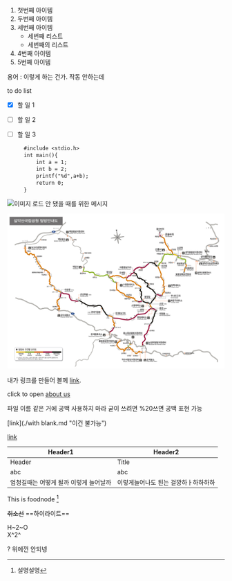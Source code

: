 1. 첫번째 아이템
2. 두번째 아이템
3. 세번째 아이템
   * 세번째 리스트
   * 세번째의 리스트
4. 4번째 아이템
5. 5번째 아이템 

용어
: 이렇게 하는 건가. 작동 안하는데

to do list
- [X] 할 일 1
- [ ] 할 일 2
- [ ] 할 일 3


        #include <stdio.h>
        int main(){
            int a = 1;
            int b = 2;
            printf("%d",a+b);
            return 0;
        }


![이미지 로드 안 됐을 때를 위한 메시지](https://www.knps.or.kr/download/park/map/%EC%84%A4%EC%95%85%EC%82%B0%EA%B5%AD%EB%A6%BD%EA%B3%B5%EC%9B%90%ED%83%90%EB%B0%A9%EB%A1%9C%EB%93%B1%EA%B8%89%EC%A7%80%EB%8F%84.jpg)

<!-- 절대 경로로 하면 안 됨 -->
![this is local image](./image/map.jpg)

내가 링크를 만들어 볼께 [link](https://naver.com "네이버로 연결").

click to open [about us](./about_us.md "우리에 관하여")

파일 이름 같은 거에 공백 사용하지 마라 굳이 쓰려면 %20쓰면 공백 표현 가능

[link](./with blank.md "이건 불가능")

[link](./with%20blank.md "이렇게 써야 가능")


|Header1|Header2|
|-------|-------|
|Header | Title |
|abc    |abc    |
|엄청길때는 어떻게 될까 이렇게 늘어날까|이렇게늘어나도 된는 걸깡하ㅏ하하하하 |

This is foodnode [^1]

[^1]: 설명설명

~~취소선~~
==하이라이트==

H~2~O  
X^2^

? 위에껀 안되넹
